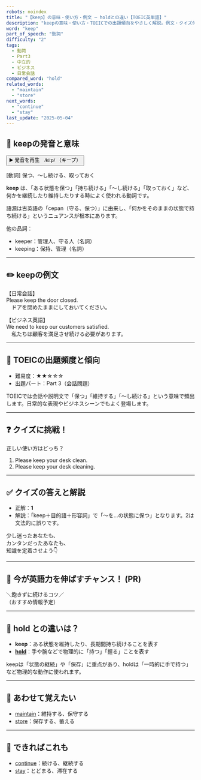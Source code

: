 ```yaml
---
robots: noindex
title: "【keep】の意味・使い方・例文 ― holdとの違い【TOEIC英単語】"
description: "keepの意味・使い方・TOEICでの出題傾向をやさしく解説。例文・クイズ付きでholdとの違いもわかりやすく学べます。"
word: "keep"
part_of_speech: "動詞"
difficulty: "2"
tags:
  - 動詞
  - Part3
  - 中立的
  - ビジネス
  - 日常会話
compared_word: "hold"
related_words:
  - "maintain"
  - "store"
next_words:
  - "continue"
  - "stay"
last_update: "2025-05-04"
---
```


## 🔰 keepの発音と意味

<button class="play-audio" onclick="playTTS('keep')">
  <span class="play-audio-main">
    ▶️ 発音を再生　/kiːp/
  </span>
  <span class="play-audio-sub">
    （キープ）
  </span>
</button>

[動詞] 保つ、～し続ける、取っておく

**keep** は、「ある状態を保つ」「持ち続ける」「～し続ける」「取っておく」など、何かを継続したり維持したりする時によく使われる動詞です。

語源は古英語の「cepan（守る、保つ）」に由来し、「何かをそのままの状態で持ち続ける」というニュアンスが根本にあります。

他の品詞：  
- keeper：管理人、守る人（名詞）
- keeping：保持、管理（名詞）

---

## ✏️ keepの例文

【日常会話】  
Please keep the door closed.  
　ドアを閉めたままにしておいてください。

【ビジネス英語】  
We need to keep our customers satisfied.  
　私たちは顧客を満足させ続ける必要があります。

---

## 🎯 TOEICの出題頻度と傾向

- 難易度：★★☆☆☆
- 出題パート：Part 3（会話問題）

TOEICでは会話や説明文で「保つ」「維持する」「～し続ける」という意味で頻出します。日常的な表現やビジネスシーンでもよく登場します。

---

## ❓ クイズに挑戦！

正しい使い方はどっち？

1. Please keep your desk clean.
2. Please keep your desk cleaning.

---

## ✅ クイズの答えと解説

- 正解：**1**
- 解説：「keep＋目的語＋形容詞」で「～を…の状態に保つ」となります。2は文法的に誤りです。

少し迷ったあなたも、  
カンタンだったあなたも、  
知識を定着させよう👇️

---

## 🚀 今が英語力を伸ばすチャンス！ (PR)

<div class="info-center">
＼飽きずに続けるコツ／<br>  
（おすすめ情報予定）
</div>

---

## 🤔  hold との違いは？

- **keep**：ある状態を維持したり、長期間持ち続けることを表す
- **[hold](/word/hold/)**：手や腕などで物理的に「持つ」「握る」ことを表す

keepは「状態の継続」や「保存」に重点があり、holdは「一時的に手で持つ」など物理的な動作に使われます。

---

## 🧩 あわせて覚えたい

- [maintain](/word/maintain/)：維持する、保守する
- [store](/word/store/)：保存する、蓄える

---

## 📖 できればこれも

- [continue](/word/continue/)：続ける、継続する
- [stay](/word/stay/)：とどまる、滞在する

<!-- cvid: aid10_bid27 -->
